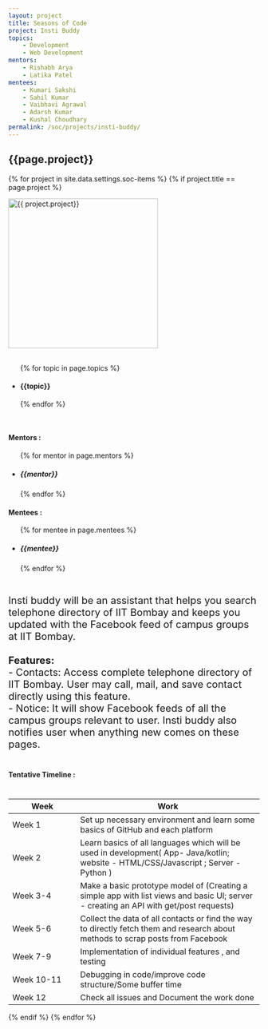 ```yaml
---
layout: project
title: Seasons of Code
project: Insti Buddy
topics:
    - Development
    - Web Development
mentors:
    - Rishabh Arya
    - Latika Patel 
mentees:
    - Kumari Sakshi
    - Sahil Kumar
    - Vaibhavi Agrawal
    - Adarsh Kumar
    - Kushal Choudhary
permalink: /soc/projects/insti-buddy/
---
```


<h2 class="display1 m-3 p-3 text-center">{{page.project}}</h2>

{% for project in site.data.settings.soc-items %}
{% if project.title == page.project %}
<div>
    <img src="{{ site.baseurl }}/{{ project.image }}"  width = "300" height="300" alt="{{ project.project}}" class="border rounded img-soc">
</div>
<div>
    <br>
    <ul>
        {% for topic in page.topics %}
        <li><h4 class="text-primary text-center">{{topic}}</h4></li>
        {% endfor %}
    </ul>
    <br>
    <h4 class="display3  ">Mentors :</h4> 
    <ul>
        {% for mentor in page.mentors %}
        <li><h5 class=" ">{{mentor}}</h5></li>
        {% endfor %}
    </ul>
    <h4 class="display3  ">Mentees :</h4> 
    <ul>
        {% for mentee in page.mentees %}
        <li><h5 class="">{{mentee}}</h5></li>
        {% endfor %}
    </ul>
</div>
<div>
    <p class="display3" style = "font-size:20px;" >
        <br>
        Insti buddy will be an assistant that helps you search telephone directory of IIT Bombay and keeps you updated with the Facebook feed of campus groups at IIT Bombay.
        <br><br>
        <b>Features:</b>
        <br>
        - Contacts: Access complete telephone directory of IIT Bombay. User may call, mail, and save contact directly using this feature.
        <br>
        - Notice: It will show Facebook feeds of all the campus groups relevant to user. Insti buddy also notifies user when anything new comes on these pages.
    </p>
</div>
<div>
    <h4 class="display3" style="margin:40px 0px 40px 0px;">Tentative Timeline :</h4>
    <table class="table table-striped">
    <thead>
        <tr>
        <th>Week</th>
        <th>Work</th>
        </tr>
    </thead>
    <tbody>
        <tr>
        <td style='width: 120px'>Week 1</td>
      <td>Set up necessary environment and learn some basics of GitHub and each platform</td>
    </tr>
    <tr>
      <td>Week 2</td>
      <td>Learn basics of all languages which will be used in development( App- Java/kotlin; website - HTML/CSS/Javascript ; Server - Python )</td>
    </tr>
    <tr>
      <td>Week 3-4</td>
      <td>Make a basic prototype model of (Creating a simple app with list views and basic UI; server - creating an API with get/post requests)</td>
    </tr>
    <tr>
      <td>Week 5-6</td>
      <td>Collect the data of all contacts or find the way to directly fetch them and research about methods to scrap posts from Facebook</td>
    </tr>
    <tr>
      <td>Week 7-9</td>
      <td>Implementation of individual features , and testing</td>
    </tr>
    <tr>
      <td>Week 10-11</td>
      <td>Debugging in code/improve code structure/Some buffer time</td>
    </tr>
    <tr>
      <td>Week 12</td>
      <td>Check all issues and Document the work done</td>
    </tr>
    </tbody>
    </table>
</div>
{% endif %}
{% endfor %}
